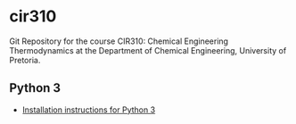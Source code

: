 # cir310
Git Repository for the course CIR310: Chemical Engineering Thermodynamics at the Department of Chemical Engineering, University of Pretoria.


Python 3
---
* [Installation instructions for Python 3](https://github.com/mpr213/lecture-notes#software)
